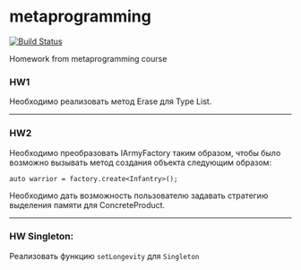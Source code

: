 # metaprogramming

[![Build Status](https://travis-ci.com/2ToThe10th/metaprogramming.svg?branch=master)](https://travis-ci.com/2ToThe10th/metaprogramming)

Homework from metaprogramming course

### HW1

Необходимо реализовать метод Erase для Type List.

--------------------

### HW2

Необходимо преобразовать IArmyFactory таким образом, чтобы было возможно
вызывать метод создания объекта следующим образом:

```
auto warrior = factory.create<Infantry>();
```


Необходимо дать возможность пользователю задавать стратегию выделения
памяти для ConcreteProduct.

-----------------------

### HW Singleton:

Реализовать функцию ```setLongevity``` для ```Singleton```

